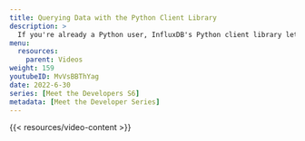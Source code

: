 ```yaml
---
title: Querying Data with the Python Client Library
description: >
  If you're already a Python user, InfluxDB's Python client library lets you use a familiar language, to quickly get up-to-speed with InfluxDB. Here, Sunbrye Ly discusses the different options and settings for querying data using the Python client library.
menu:
  resources:
    parent: Videos
weight: 159
youtubeID: MvVsBBThYag
date: 2022-6-30
series: [Meet the Developers S6]
metadata: [Meet the Developer Series]
---
```


{{< resources/video-content >}}
